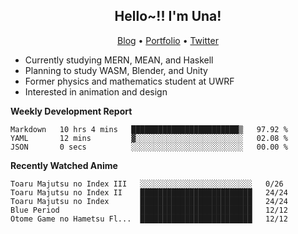 <h2 align="center">
  Hello~!! I'm Una!
</h2>

<p align="center">
  <a href="https://anarchy.website/">Blog</a> &bull;
  <a href="https://una-ada.github.io/">Portfolio</a> &bull;
  <a href="https://twitter.com/unaxiii">Twitter</a>
</p>

- Currently studying MERN, MEAN, and Haskell
- Planning to study WASM, Blender, and Unity
- Former physics and mathematics student at UWRF
- Interested in animation and design

**Weekly Development Report**

<!--START_SECTION:waka-->

```text
Markdown   10 hrs 4 mins   ████████████████████████▒   97.92 %
YAML       12 mins         ▓░░░░░░░░░░░░░░░░░░░░░░░░   02.08 %
JSON       0 secs          ░░░░░░░░░░░░░░░░░░░░░░░░░   00.00 %
```

<!--END_SECTION:waka-->

**Recently Watched Anime**

<!-- RECENT-ANIME:START -->

    Toaru Majutsu no Index III   ░░░░░░░░░░░░░░░░░░░░░░░░░   0/26
    Toaru Majutsu no Index II    █████████████████████████   24/24
    Toaru Majutsu no Index       █████████████████████████   24/24
    Blue Period                  █████████████████████████   12/12
    Otome Game no Hametsu Fl...  █████████████████████████   12/12
<!-- RECENT-ANIME:END -->
